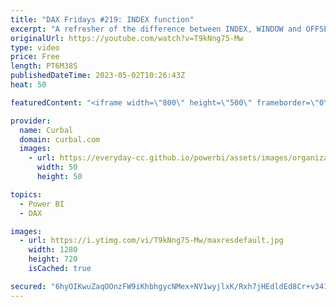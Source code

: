 ```yaml
---
title: "DAX Fridays #219: INDEX function"
excerpt: "A refresher of the difference between INDEX, WINDOW and OFFSET and a deeper dive into INDEX function. Offset functions: https://youtu.be/tSREqpagte4  Window functions: https://youtu.be/2Qa0XEqRzYU  25 days of DAX Fridays challenge: https://curbal.com/25-days-of-dax-fridays-challenge  Join this channel"
originalUrl: https://youtube.com/watch?v=T9kNng75-Mw
type: video
price: Free
length: PT6M38S
publishedDateTime: 2023-05-02T10:26:43Z
heat: 50

featuredContent: "<iframe width=\"800\" height=\"500\" frameborder=\"0\" src=\"https://www.youtube.com/embed/T9kNng75-Mw\" allow=\"accelerometer; autoplay; encrypted-media; gyroscope; picture-in-picture\" allowfullscreen></iframe>"

provider:
  name: Curbal
  domain: curbal.com
  images:
    - url: https://everyday-cc.github.io/powerbi/assets/images/organizations/curbal.com-50x50.jpg
      width: 50
      height: 50

topics:
  - Power BI
  - DAX

images:
  - url: https://i.ytimg.com/vi/T9kNng75-Mw/maxresdefault.jpg
    width: 1280
    height: 720
    isCached: true

secured: "6hyOIKwuZaqOOnzFW9iKhbhgycNMex+NV1wyjlxK/Rxh7jHEdldEd8Cr+v341XtlTjRzPFFnnJXzTkSAk1rKy7iKd2jIpbPNriVHAnIfyaezCiRAQ/3mEBGHBznq8Mu5Ul9UsEy0vQTbiLUnjMBfCQ9SSqY27zq//BYAcC0Zt4/N8ukTw+o1nEsrzVbIvC1+LBi/wCmAWW32ISdvAuii8EhRzk/qJJsYvvtfDOTAN3553neWH+PqNBwNNFgqfHY+VBgvzESdxWiIoVJjHE++ofVymA7q55CXnvh0y9JBdvQVdlndI+zpx5Qs/RZYyfqqMGZiMVFQSoSPzKO2uRGglNqAelMMXiMLUaVAwHrXuycPT2qSgGR/DqEqN4a+waNPuCW9B44zre0ioQqfb30HsBtXIPI2bOhV1Mkvp3Bnz2U=;dPLOEm0772Z15Zs4vCyb3A=="
---
```


